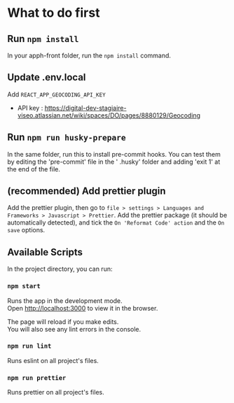 # What to do first

## Run `npm install`

In your apph-front folder, run the `npm install` command.

## Update .env.local

Add `REACT_APP_GEOCODING_API_KEY`

- API key : https://digital-dev-stagiaire-viseo.atlassian.net/wiki/spaces/DO/pages/8880129/Geocoding

## Run `npm run husky-prepare`

In the same folder, run this to install pre-commit hooks. You can test them by editing the 'pre-commit' file in the '
.husky' folder and adding 'exit 1' at the end of the file.

## (recommended) Add prettier plugin

Add the prettier plugin, then go to `file > settings > Languages and Frameworks > Javascript > Prettier`. Add the
prettier package (it should be automatically detected), and tick the `On 'Reformat Code' action` and the `On save`
options.

## Available Scripts

In the project directory, you can run:

### `npm start`

Runs the app in the development mode.\
Open [http://localhost:3000](http://localhost:3000) to view it in the browser.

The page will reload if you make edits.\
You will also see any lint errors in the console.

### `npm run lint`

Runs eslint on all project's files.

### `npm run prettier`

Runs prettier on all project's files.
